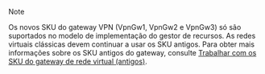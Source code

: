 > [!NOTE]
> Os novos SKU do gateway VPN (VpnGw1, VpnGw2 e VpnGw3) só são suportados no modelo de implementação do gestor de recursos. As redes virtuais clássicas devem continuar a usar os SKU antigos. Para obter mais informações sobre os SKU antigos do gateway, consulte [Trabalhar com os SKU do gateway de rede virtual (antigos)](../articles/vpn-gateway/vpn-gateway-about-skus-legacy.md).